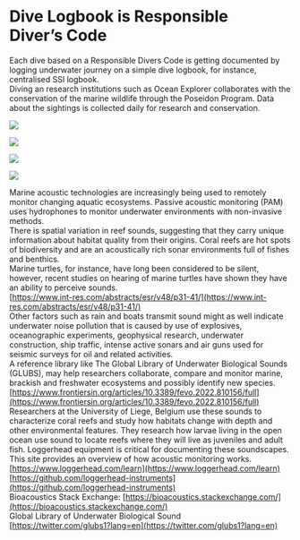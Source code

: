 # **Dive Logbook is Responsible Diver’s Code**

Each dive based on a Responsible Divers Code is getting documented by logging underwater journey on a simple dive logbook, for instance, centralised SSI logbook.  
Diving an research institutions such as Ocean Explorer collaborates with the conservation of the marine wildlife through the Poseidon Program. Data about the sightings is collected daily for research and conservation.

![](https://images.prismic.io/syntia/73538388-229e-4b94-969d-ed0a10819484_20230102-11h-false-orca-oceanexplorer-2.jpg?auto=compress,format)

![](https://images.prismic.io/syntia/f919d4fc-347a-49ab-83b3-9093e529e714_20230102-15h-false-orca-oceanexplorer-14.jpg?auto=compress,format)

![](https://images.prismic.io/syntia/f6daf9f9-3bdf-4ed7-9865-c4d85878ff55_20230102-15h-false-orca-oceanexplorer-23.jpg?auto=compress,format)

![](https://images.prismic.io/syntia/4477dd7b-e1bb-424b-9039-dc6478a89094_IMG_20230102_142855.jpg?auto=compress,format)

Marine acoustic technologies are increasingly being used to remotely monitor changing aquatic ecosystems. Passive acoustic monitoring (PAM) uses hydrophones to monitor underwater environments with non-invasive methods.  
There is spatial variation in reef sounds, suggesting that they carry unique information about habitat quality from their origins. Coral reefs are hot spots of biodiversity and are an acoustically rich sonar environments full of fishes and benthics.  
Marine turtles, for instance, have long been considered to be silent, however, recent studies on hearing of marine turtles have shown they have an ability to perceive sounds.  
[https://www.int-res.com/abstracts/esr/v48/p31-41/](https://www.int-res.com/abstracts/esr/v48/p31-41/)  
Other factors such as rain and boats transmit sound might as well indicate underwater noise pollution that is caused by use of explosives, oceanographic experiments, geophysical research, underwater construction, ship traffic, intense active sonars and air guns used for seismic surveys for oil and related activities.  
A reference library like The Global Library of Underwater Biological Sounds (GLUBS), may help researchers collaborate, compare and monitor marine, brackish and freshwater ecosystems and possibly identify new species.  
[https://www.frontiersin.org/articles/10.3389/fevo.2022.810156/full](https://www.frontiersin.org/articles/10.3389/fevo.2022.810156/full)  
Researchers at the University of Liege, Belgium use these sounds to characterize coral reefs and study how habitats change with depth and other environmental features. They research how larvae living in the open ocean use sound to locate reefs where they will live as juveniles and adult fish. Loggerhead equipment is critical for documenting these soundscapes.  
This site provides an overview of how acoustic monitoring works.  
[https://www.loggerhead.com/learn](https://www.loggerhead.com/learn) [https://github.com/loggerhead-instruments](https://github.com/loggerhead-instruments)  
Bioacoustics Stack Exchange: [https://bioacoustics.stackexchange.com/](https://bioacoustics.stackexchange.com/)  
Global Library of Underwater Biological Sound  
[https://twitter.com/glubs1?lang=en](https://twitter.com/glubs1?lang=en)